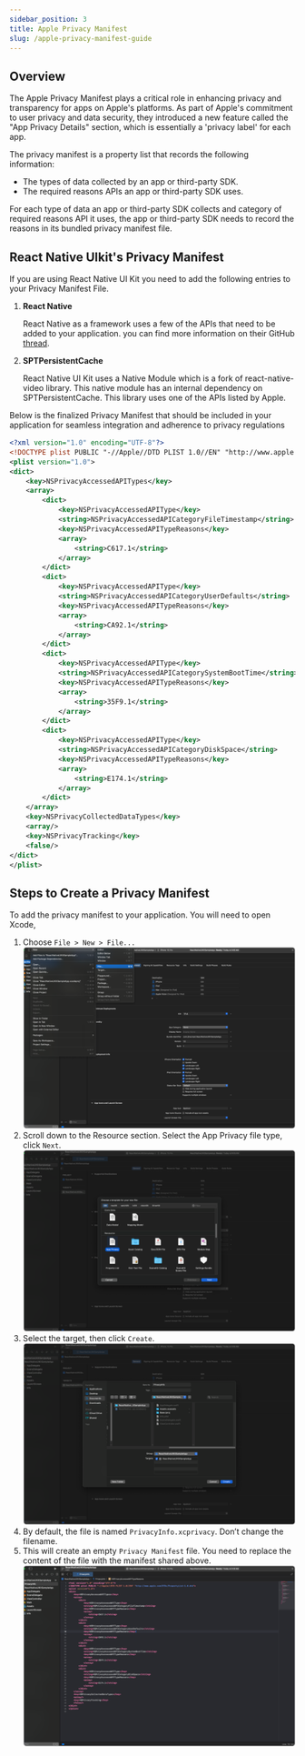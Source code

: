 ```yaml
---
sidebar_position: 3
title: Apple Privacy Manifest
slug: /apple-privacy-manifest-guide
---
```


## Overview

The Apple Privacy Manifest plays a critical role in enhancing privacy and transparency for apps on Apple's platforms. As part of Apple's commitment to user privacy and data security, they introduced a new feature called the "App Privacy Details" section, which is essentially a 'privacy label' for each app.

The privacy manifest is a property list that records the following information:

- The types of data collected by an app or third-party SDK.
- The required reasons APIs an app or third-party SDK uses.

For each type of data an app or third-party SDK collects and category of required reasons API it uses, the app or third-party SDK needs to record the reasons in its bundled privacy manifest file.

## React Native UIkit's Privacy Manifest

If you are using React Native UI Kit you need to add the following entries to your Privacy Manifest File.

1. **React Native**

   React Native as a framework uses a few of the APIs that need to be added to your application. you can find more information on their GitHub [thread](https://github.com/react-native-community/discussions-and-proposals/discussions/776).

1. **SPTPersistentCache**

   React Native UI Kit uses a Native Module which is a fork of react-native-video library. This native module has an internal dependency on SPTPersistentCache. This library uses one of the APIs listed by Apple.

Below is the finalized Privacy Manifest that should be included in your application for seamless integration and adherence to privacy regulations

```xml title="PrivacyInfo.xcprivacy"
<?xml version="1.0" encoding="UTF-8"?>
<!DOCTYPE plist PUBLIC "-//Apple//DTD PLIST 1.0//EN" "http://www.apple.com/DTDs/PropertyList-1.0.dtd">
<plist version="1.0">
<dict>
    <key>NSPrivacyAccessedAPITypes</key>
    <array>
        <dict>
            <key>NSPrivacyAccessedAPIType</key>
            <string>NSPrivacyAccessedAPICategoryFileTimestamp</string>
            <key>NSPrivacyAccessedAPITypeReasons</key>
            <array>
                <string>C617.1</string>
            </array>
        </dict>
        <dict>
            <key>NSPrivacyAccessedAPIType</key>
            <string>NSPrivacyAccessedAPICategoryUserDefaults</string>
            <key>NSPrivacyAccessedAPITypeReasons</key>
            <array>
                <string>CA92.1</string>
            </array>
        </dict>
        <dict>
            <key>NSPrivacyAccessedAPIType</key>
            <string>NSPrivacyAccessedAPICategorySystemBootTime</string>
            <key>NSPrivacyAccessedAPITypeReasons</key>
            <array>
                <string>35F9.1</string>
            </array>
        </dict>
        <dict>
            <key>NSPrivacyAccessedAPIType</key>
            <string>NSPrivacyAccessedAPICategoryDiskSpace</string>
            <key>NSPrivacyAccessedAPITypeReasons</key>
            <array>
                <string>E174.1</string>
            </array>
        </dict>
    </array>
    <key>NSPrivacyCollectedDataTypes</key>
    <array/>
    <key>NSPrivacyTracking</key>
    <false/>
</dict>
</plist>
```

## Steps to Create a Privacy Manifest

To add the privacy manifest to your application. You will need to open Xcode,

1. Choose `File > New > File...`
   ![](../assets/apple-privacy-manifest-creation-step-1-final.png)
1. Scroll down to the Resource section. Select the App Privacy file type, click `Next`.
   ![](../assets/apple-privacy-manifest-creation-step-2-final.png)
1. Select the target, then click `Create`.
   ![](../assets/apple-privacy-manifest-creation-step-3-final.png)
1. By default, the file is named `PrivacyInfo.xcprivacy`. Don’t change the filename.
1. This will create an empty `Privacy Manifest` file. You need to replace the content of the file with the manifest shared above.
   ![](../assets/apple-privacy-manifest-creation-step-5-final.png)
